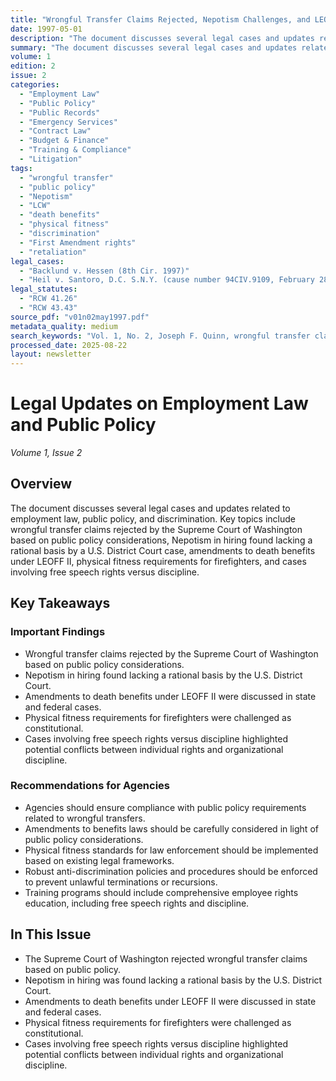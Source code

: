 ```yaml
---
title: "Wrongful Transfer Claims Rejected, Nepotism Challenges, and LEOFF II Death Benefits"
date: 1997-05-01
description: "The document discusses several legal cases and updates related to employment law, public policy, and discrimination. Key topics include wrongful transfer claims rejected by the Supreme Court of Washington based on public policy considerations, Nepotism in hiring found lacking a rational basis by a U.S. District Court case, amendments to death benefits under LEOFF II, physical fitness requirements for firefighters, and cases involving free speech rights versus discipline."
summary: "The document discusses several legal cases and updates related to employment law, public policy, and discrimination. Key topics include wrongful transfer claims rejected by the Supreme Court of Washington based on public policy considerations, Nepotism in hiring found lacking a rational basis by a U.S. District Court case, amendments to death benefits under LEOFF II, physical fitness requirements for firefighters, and cases involving free speech rights versus discipline."
volume: 1
edition: 2
issue: 2
categories:
  - "Employment Law"
  - "Public Policy"
  - "Public Records"
  - "Emergency Services"
  - "Contract Law"
  - "Budget & Finance"
  - "Training & Compliance"
  - "Litigation"
tags:
  - "wrongful transfer"
  - "public policy"
  - "Nepotism"
  - "LCW"
  - "death benefits"
  - "physical fitness"
  - "discrimination"
  - "First Amendment rights"
  - "retaliation"
legal_cases:
  - "Backlund v. Hessen (8th Cir. 1997)"
  - "Heil v. Santoro, D.C. S.N.Y. (cause number 94CIV.9109, February 28, 1997)"
legal_statutes:
  - "RCW 41.26"
  - "RCW 43.43"
source_pdf: "v01n02may1997.pdf"
metadata_quality: medium
search_keywords: "Vol. 1, No. 2, Joseph F. Quinn, wrongful transfer claims, nepotism challenges, LEOFF II death benefits, employment law, public policy, discrimination"
processed_date: 2025-08-22
layout: newsletter
---
```


# Legal Updates on Employment Law and Public Policy

*Volume 1, Issue 2*

## Overview

The document discusses several legal cases and updates related to employment law, public policy, and discrimination. Key topics include wrongful transfer claims rejected by the Supreme Court of Washington based on public policy considerations, Nepotism in hiring found lacking a rational basis by a U.S. District Court case, amendments to death benefits under LEOFF II, physical fitness requirements for firefighters, and cases involving free speech rights versus discipline.

## Key Takeaways

### Important Findings

- Wrongful transfer claims rejected by the Supreme Court of Washington based on public policy considerations.
- Nepotism in hiring found lacking a rational basis by the U.S. District Court.
- Amendments to death benefits under LEOFF II were discussed in state and federal cases.
- Physical fitness requirements for firefighters were challenged as constitutional.
- Cases involving free speech rights versus discipline highlighted potential conflicts between individual rights and organizational discipline.

### Recommendations for Agencies

- Agencies should ensure compliance with public policy requirements related to wrongful transfers.
- Amendments to benefits laws should be carefully considered in light of public policy considerations.
- Physical fitness standards for law enforcement should be implemented based on existing legal frameworks.
- Robust anti-discrimination policies and procedures should be enforced to prevent unlawful terminations or recursions.
- Training programs should include comprehensive employee rights education, including free speech rights and discipline.

## In This Issue

- The Supreme Court of Washington rejected wrongful transfer claims based on public policy.
- Nepotism in hiring was found lacking a rational basis by the U.S. District Court.
- Amendments to death benefits under LEOFF II were discussed in state and federal cases.
- Physical fitness requirements for firefighters were challenged as constitutional.
- Cases involving free speech rights versus discipline highlighted potential conflicts between individual rights and organizational discipline.

